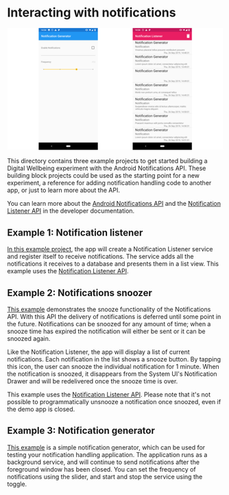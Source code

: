 # Interacting with notifications
![Notifications](../img/Notifications.png)

This directory contains three example projects to get started building a Digital Wellbeing experiment with the Android Notifications API. These building block projects could be used as the starting point for a new experiment, a reference for adding notification handling code to another app, or just to learn more about the API.

You can learn more about the [Android Notifications API](https://developer.android.com/guide/topics/ui/notifiers/notifications) and the [Notification Listener API](https://developer.android.com/reference/android/service/notification/NotificationListenerService) in the developer documentation.


## Example 1: Notification listener
[In this example project](./notifications-listener), the app will create a Notification Listener service and register itself to receive notifications. The service adds all the notifications it receives to a database and presents them in a list view. This example uses the [Notification Listener API](https://developer.android.com/reference/android/service/notification/NotificationListenerService).


## Example 2: Notifications snoozer
[This example](./notification-snoozer) demonstrates the snooze functionality of the Notifications API. With this API the delivery of notifications is deferred until some point in the future. Notifications can be snoozed for any amount of time; when a snooze time has expired the notification will either be sent or it can be snoozed again.

Like the Notification Listener, the app will display a list of current notifications. Each notification in the list shows a snooze button. By tapping this icon, the user can snooze the individual notification for 1 minute. When the notification is snoozed, it disappears from the System UI's Notification Drawer and will be redelivered once the snooze time is over.

This example uses the [Notification Listener API](https://developer.android.com/reference/android/service/notification/NotificationListenerService). Please note that it's not possible to programmatically unsnooze a notification once snoozed, even if the demo app is closed.


## Example 3: Notification generator
[This example](./notification-generator) is a simple notification generator, which can be used for testing your notification handling application. The application runs as a background service, and will continue to send notifications after the foreground window has been closed. You can set the frequency of notifications using the slider, and start and stop the service using the toggle.